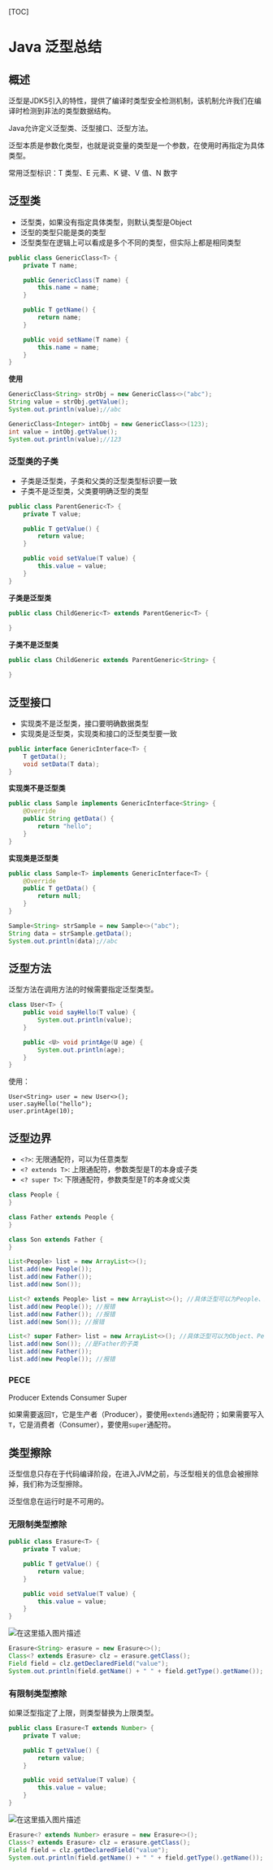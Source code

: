 [TOC]

# Java 泛型总结



## 概述

泛型是JDK5引入的特性，提供了编译时类型安全检测机制，该机制允许我们在编译时检测到非法的类型数据结构。

Java允许定义泛型类、泛型接口、泛型方法。

泛型本质是参数化类型，也就是说变量的类型是一个参数，在使用时再指定为具体类型。

常用泛型标识：T 类型、E 元素、K 键、V 值、N 数字



## 泛型类

- 泛型类，如果没有指定具体类型，则默认类型是Object
- 泛型的类型只能是类的类型
- 泛型类型在逻辑上可以看成是多个不同的类型，但实际上都是相同类型

```java
public class GenericClass<T> {
    private T name;

    public GenericClass(T name) {
        this.name = name;
    }

    public T getName() {
        return name;
    }

    public void setName(T name) {
        this.name = name;
    }
}
```

**使用**

```java
GenericClass<String> strObj = new GenericClass<>("abc");
String value = strObj.getValue();
System.out.println(value);//abc

GenericClass<Integer> intObj = new GenericClass<>(123);
int value = intObj.getValue();
System.out.println(value);//123
```



### 泛型类的子类

- 子类是泛型类，子类和父类的泛型类型标识要一致
- 子类不是泛型类，父类要明确泛型的类型

```java
public class ParentGeneric<T> {
    private T value;

    public T getValue() {
        return value;
    }

    public void setValue(T value) {
        this.value = value;
    }
}
```

**子类是泛型类**

```java
public class ChildGeneric<T> extends ParentGeneric<T> {
   
}
```

**子类不是泛型类**

```java
public class ChildGeneric extends ParentGeneric<String> {

}
```



## 泛型接口

- 实现类不是泛型类，接口要明确数据类型
- 实现类是泛型类，实现类和接口的泛型类型要一致

```java
public interface GenericInterface<T> {
    T getData();
    void setData(T data);
}
```

**实现类不是泛型类**

```java
public class Sample implements GenericInterface<String> {
    @Override
    public String getData() {
        return "hello";
    }
}
```

**实现类是泛型类**

```java
public class Sample<T> implements GenericInterface<T> {
    @Override
    public T getData() {
        return null;
    }
}
```

```java
Sample<String> strSample = new Sample<>("abc");
String data = strSample.getData();
System.out.println(data);//abc
```



## 泛型方法

泛型方法在调用方法的时候需要指定泛型类型。

```java
class User<T> {
    public void sayHello(T value) {
        System.out.println(value);
    }

    public <U> void printAge(U age) {
        System.out.println(age);
    }
}
```
使用：
```
User<String> user = new User<>();
user.sayHello("hello");
user.printAge(10);
```



## 泛型边界

- `<?>`: 无限通配符，可以为任意类型
- `<? extends T>`: 上限通配符，参数类型是T的本身或子类
- `<? super T>`: 下限通配符，参数类型是T的本身或父类


```java
class People {
}

class Father extends People {
}

class Son extends Father {
}
```

```java
List<People> list = new ArrayList<>();
list.add(new People());
list.add(new Father());
list.add(new Son());
```

```java
List<? extends People> list = new ArrayList<>(); //具体泛型可以为People、Father、Son
list.add(new People()); //报错
list.add(new Father()); //报错
list.add(new Son()); //报错
```

```java
List<? super Father> list = new ArrayList<>(); //具体泛型可以为Object、People、Father
list.add(new Son()); //是Father的子类
list.add(new Father());
list.add(new People()); //报错
```



### PECE

Producer Extends Consumer Super

如果需要返回`T`，它是生产者（Producer），要使用`extends`通配符；如果需要写入`T`，它是消费者（Consumer），要使用`super`通配符。



## 类型擦除

泛型信息只存在于代码编译阶段，在进入JVM之前，与泛型相关的信息会被擦除掉，我们称为泛型擦除。

泛型信息在运行时是不可用的。

### 无限制类型擦除

```java
public class Erasure<T> {
    private T value;

    public T getValue() {
        return value;
    }

    public void setValue(T value) {
        this.value = value;
    }
}
```

![在这里插入图片描述](https://img-blog.csdnimg.cn/20201004205947982.png?x-oss-process=image/watermark,type_ZmFuZ3poZW5naGVpdGk,shadow_10,text_aHR0cHM6Ly9ibG9nLmNzZG4ubmV0L3FxXzE0ODc2MTMz,size_16,color_FFFFFF,t_70#pic_center)

```java
Erasure<String> erasure = new Erasure<>();
Class<? extends Erasure> clz = erasure.getClass();
Field field = clz.getDeclaredField("value");
System.out.println(field.getName() + " " + field.getType().getName()); //value java.lang.Object
```



### 有限制类型擦除

如果泛型指定了上限，则类型替换为上限类型。

```java
public class Erasure<T extends Number> {
    private T value;

    public T getValue() {
        return value;
    }

    public void setValue(T value) {
        this.value = value;
    }
}
```

![在这里插入图片描述](https://img-blog.csdnimg.cn/20201004210017616.png?x-oss-process=image/watermark,type_ZmFuZ3poZW5naGVpdGk,shadow_10,text_aHR0cHM6Ly9ibG9nLmNzZG4ubmV0L3FxXzE0ODc2MTMz,size_16,color_FFFFFF,t_70#pic_center)

```java
Erasure<? extends Number> erasure = new Erasure<>();
Class<? extends Erasure> clz = erasure.getClass();
Field field = clz.getDeclaredField("value");
System.out.println(field.getName() + " " + field.getType().getName()); //value java.lang.Number
```

